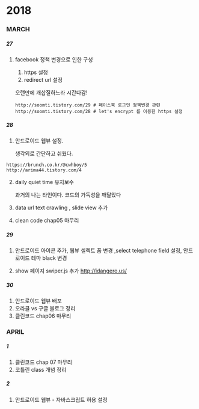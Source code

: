 # 2018

### MARCH

##### 27

1. facebook 정책 변경으로 인한 구성

   1. https 설정
   2. redirect url 설정 

   오랜만에 개삽질하느라 시간다감!

   ```
   http://soomti.tistory.com/29 # 페이스북 로그인 정책변경 관련 
   http://soomti.tistory.com/28 # let's encrypt 를 이용한 https 설정
   ```

#####  28

1. 안드로이드 웹뷰 설정. 

   생각외로 간단하고 쉬웠다. 	

```
https://brunch.co.kr/@cwhboy/5
http://arima44.tistory.com/4
```

2. daily quiet time 유지보수	

   과거의 나는 타인이다. 코드의 가독성을 깨달았다

3. data url text crawling , slide view 추가

4. clean code chap05 마무리

##### 29

1. 안드로이드 아이콘 추가, 웹뷰 셀렉트 폼 변경 ,select telephone field 설정, 안드로이드 테마 black 변경

2. show 페이지 swiper.js 추가 http://idangero.us/ 


##### 30

1. 안드로이드 웹뷰 배포
2. 오라클 vs 구글 블로그 정리 
3.  클린코드 chap06 마무리

### APRIL

##### 1

1. 클린코드 chap 07 마무리
2. 코틀린 class 개념 정리

##### 2

1. 안드로이드 웹뷰 - 자바스크립트 허용 설정





